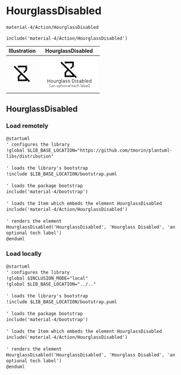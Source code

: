 # HourglassDisabled


```text
material-4/Action/HourglassDisabled
```

```text
include('material-4/Action/HourglassDisabled')
```



| Illustration | HourglassDisabled |
| :---: | :---: |
| ![illustration for Illustration](../../material-4/Action/HourglassDisabled.png) | ![illustration for HourglassDisabled](../../material-4/Action/HourglassDisabled.Local.png) |




## HourglassDisabled

### Load remotely
```plantuml
@startuml
' configures the library
!global $LIB_BASE_LOCATION="https://github.com/tmorin/plantuml-libs/distribution"

' loads the library's bootstrap
!include $LIB_BASE_LOCATION/bootstrap.puml

' loads the package bootstrap
include('material-4/bootstrap')

' loads the Item which embeds the element HourglassDisabled
include('material-4/Action/HourglassDisabled')

' renders the element
HourglassDisabled('HourglassDisabled', 'Hourglass Disabled', 'an optional tech label')
@enduml
```

### Load locally
```plantuml
@startuml
' configures the library
!global $INCLUSION_MODE="local"
!global $LIB_BASE_LOCATION="../.."

' loads the library's bootstrap
!include $LIB_BASE_LOCATION/bootstrap.puml

' loads the package bootstrap
include('material-4/bootstrap')

' loads the Item which embeds the element HourglassDisabled
include('material-4/Action/HourglassDisabled')

' renders the element
HourglassDisabled('HourglassDisabled', 'Hourglass Disabled', 'an optional tech label')
@enduml
```

